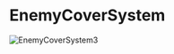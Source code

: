 # EnemyCoverSystem
![EnemyCoverSystem3](https://user-images.githubusercontent.com/29523816/66149153-258cca00-e61b-11e9-9b1a-a1be307a1ddf.gif)
